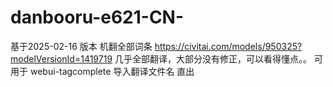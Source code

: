# danbooru-e621-CN-
基于2025-02-16 版本 机翻全部词条
https://civitai.com/models/950325?modelVersionId=1419719
几乎全部翻译，大部分没有修正，可以看得懂点。。
可用于 webui-tagcomplete 导入翻译文件名 直出
